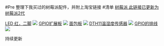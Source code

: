 #Pre
整理下我买过的树莓派配件，并附上淘宝链接
#清单
[树莓派 此链接已更新为树莓派2代][0]

[LED 红，二脚][1]
![](https://gd4.alicdn.com/imgextra/i4/858678531/TB2f6G.cFXXXXXYXXXXXXXXXXXX_!!858678531.jpg)
[GPIO扩展板][2]
![](https://gd4.alicdn.com/bao/uploaded/i4/TB1BtfYIXXXXXX1XVXXXXXXXXXX_!!0-item_pic.jpg)
[面包板][3]
![](https://gd2.alicdn.com/bao/uploaded/i2/TB17hTjHFXXXXbwXpXXXXXXXXXX_!!0-item_pic.jpg)
[DTH11温湿度传感器][4]
![](https://gd2.alicdn.com/bao/uploaded/i2/TB14BkTHFXXXXcUXVXXXXXXXXXX_!!0-item_pic.jpg)
[GPIO的排线][5]
![](https://gd4.alicdn.com/bao/uploaded/i4/TB12PFnHFXXXXb5XpXXXXXXXXXX_!!0-item_pic.jpg)


持续更新

[0]: http://redirect.simba.taobao.com/rd?w=unionnojs&f=http%3A%2F%2Fai.taobao.com%2Fauction%2Fedetail.htm%3Fe%3DgpjRId4UyM66k0Or%252B%252BH4tKI36OV6CpJAHnLSp9l07xyLltG5xFicOdXrTUTgh9sMDPIwxrc30riUoQH65Fgld08B2iYKuIYUF6hBXFXX7qycWoUMOCIYPG3abJM7sDg2twXJGB64AbyTqXiulMdwsQ%253D%253D%26ptype%3D100010%26from%3Dbasic&k=5ccfdb950740ca16&c=un&b=alimm_0&p=mm_32131183_8764411_43660960
[1]: http://redirect.simba.taobao.com/rd?w=unionnojs&f=http%3A%2F%2Fai.taobao.com%2Fauction%2Fedetail.htm%3Fe%3DKf0awfhJlDq6k0Or%252B%252BH4tA83yQ5yPxlmsmieqIX6sfqLltG5xFicOdXrTUTgh9sMDPIwxrc30riUoQH65Fgld08B2iYKuIYUF6hBXFXX7qycWoUMOCIYPG3abJM7sDg24aXoaxx2um1f5pwvgy2BJg%253D%253D%26ptype%3D100010%26from%3Dbasic&k=5ccfdb950740ca16&c=un&b=alimm_0&p=mm_32131183_8764411_43660960
[2]: http://redirect.simba.taobao.com/rd?w=unionnojs&f=http%3A%2F%2Fai.taobao.com%2Fauction%2Fedetail.htm%3Fe%3D0SF334zz9qjuDAZjWhpTWEKDbck%252Fs9BdfbQtVPYapgFBWJVBnwmj7tnO073KpEUuesayvrQ7hvmI%252B6SsYddQHqzdQULRBtuth53ypyukiCeKFhsx3kELq1Rmtaud%252B0v%252B%252FGBQJhSgwZuXjHmUHTWI5A%253D%253D%26ptype%3D100010%26from%3Dbasic&k=5ccfdb950740ca16&c=un&b=alimm_0&p=mm_32131183_8764411_43660960
[3]: http://redirect.simba.taobao.com/rd?w=unionnojs&f=http%3A%2F%2Fai.taobao.com%2Fauction%2Fedetail.htm%3Fe%3D8LVKbm7uPY%252B6k0Or%252B%252BH4tCLO%252FsivzajjokW4bPA0wMWLltG5xFicOdXrTUTgh9sMDPIwxrc30riUoQH65Fgld08B2iYKuIYUF6hBXFXX7qycWoUMOCIYPG3abJM7sDg2Nln9Dm4BLEBvhxoo0JDTCQ%253D%253D%26ptype%3D100010%26from%3Dbasic&k=5ccfdb950740ca16&c=un&b=alimm_0&p=mm_32131183_8764411_43660960
[4]: http://redirect.simba.taobao.com/rd?w=unionnojs&f=http%3A%2F%2Fai.taobao.com%2Fauction%2Fedetail.htm%3Fe%3DW%252BgUuVVM51a6k0Or%252B%252BH4tHiotpKbNq8TpvhC2iAi0c2LltG5xFicOdXrTUTgh9sMDPIwxrc30riUoQH65Fgld08B2iYKuIYUF6hBXFXX7qycWoUMOCIYPG3abJM7sDg2aKUGQSkq53xvhxoo0JDTCQ%253D%253D%26ptype%3D100010%26from%3Dbasic&k=5ccfdb950740ca16&c=un&b=alimm_0&p=mm_32131183_8764411_43660960
[5]: http://redirect.simba.taobao.com/rd?w=unionnojs&f=http%3A%2F%2Fai.taobao.com%2Fauction%2Fedetail.htm%3Fe%3DJCkfKUyad966k0Or%252B%252BH4tBAGUZt4aOR4gyWMDfXU%252FZuLltG5xFicOdXrTUTgh9sMDPIwxrc30riUoQH65Fgld08B2iYKuIYUF6hBXFXX7qycWoUMOCIYPG3abJM7sDg2UX912N8BtnUI51bhVE9cZg%253D%253D%26ptype%3D100010%26from%3Dbasic&k=5ccfdb950740ca16&c=un&b=alimm_0&p=mm_32131183_8764411_43660960